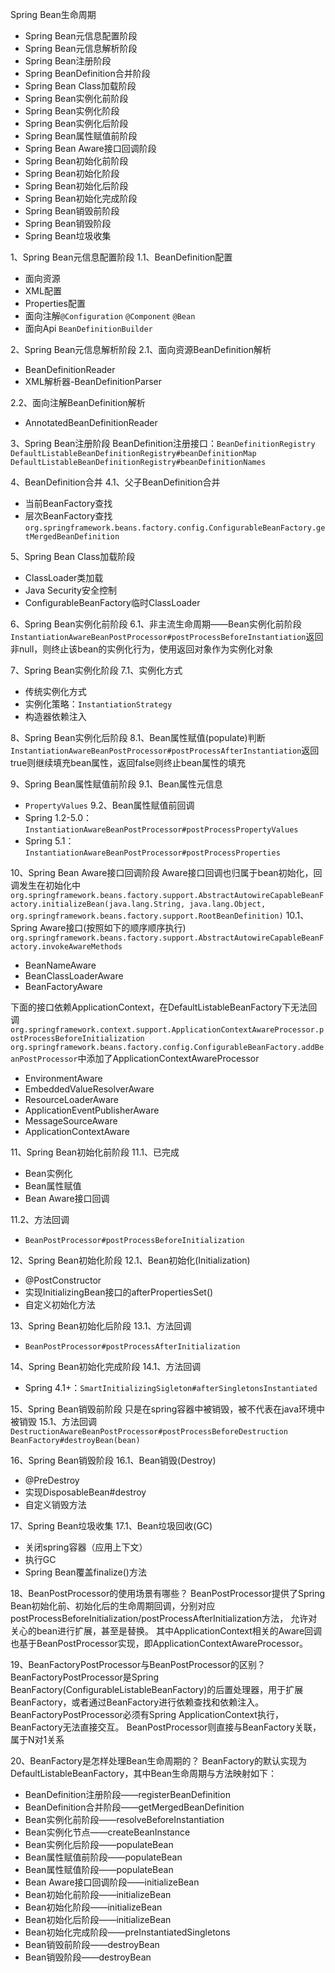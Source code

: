 Spring Bean生命周期
- Spring Bean元信息配置阶段
- Spring Bean元信息解析阶段
- Spring Bean注册阶段
- Spring BeanDefinition合并阶段
- Spring Bean Class加载阶段
- Spring Bean实例化前阶段
- Spring Bean实例化阶段
- Spring Bean实例化后阶段
- Spring Bean属性赋值前阶段
- Spring Bean Aware接口回调阶段
- Spring Bean初始化前阶段
- Spring Bean初始化阶段
- Spring Bean初始化后阶段
- Spring Bean初始化完成阶段
- Spring Bean销毁前阶段
- Spring Bean销毁阶段
- Spring Bean垃圾收集


1、Spring Bean元信息配置阶段
1.1、BeanDefinition配置
- 面向资源
 - XML配置
 - Properties配置
- 面向注解`@Configuration`  `@Component`  `@Bean`
- 面向Api `BeanDefinitionBuilder`

2、Spring Bean元信息解析阶段
2.1、面向资源BeanDefinition解析
- BeanDefinitionReader
- XML解析器-BeanDefinitionParser

2.2、面向注解BeanDefinition解析
- AnnotatedBeanDefinitionReader

3、Spring Bean注册阶段
BeanDefinition注册接口：`BeanDefinitionRegistry`
`DefaultListableBeanDefinitionRegistry#beanDefinitionMap`
`DefaultListableBeanDefinitionRegistry#beanDefinitionNames`

4、BeanDefinition合并
4.1、父子BeanDefinition合并
- 当前BeanFactory查找
- 层次BeanFactory查找
`org.springframework.beans.factory.config.ConfigurableBeanFactory.getMergedBeanDefinition`
  
5、Spring Bean Class加载阶段
- ClassLoader类加载
- Java Security安全控制
- ConfigurableBeanFactory临时ClassLoader

6、Spring Bean实例化前阶段
6.1、非主流生命周期——Bean实例化前阶段
`InstantiationAwareBeanPostProcessor#postProcessBeforeInstantiation`返回非null，则终止该bean的实例化行为，使用返回对象作为实例化对象

7、Spring Bean实例化阶段
7.1、实例化方式
- 传统实例化方式
 - 实例化策略：`InstantiationStrategy`
- 构造器依赖注入

8、Spring Bean实例化后阶段
8.1、Bean属性赋值(populate)判断
`InstantiationAwareBeanPostProcessor#postProcessAfterInstantiation`返回true则继续填充bean属性，返回false则终止bean属性的填充

9、Spring Bean属性赋值前阶段
9.1、Bean属性元信息
- `PropertyValues`
9.2、Bean属性赋值前回调
- Spring 1.2-5.0：`InstantiationAwareBeanPostProcessor#postProcessPropertyValues`
- Spring 5.1：`InstantiationAwareBeanPostProcessor#postProcessProperties`

10、Spring Bean Aware接口回调阶段
Aware接口回调也归属于bean初始化，回调发生在初始化中`org.springframework.beans.factory.support.AbstractAutowireCapableBeanFactory.initializeBean(java.lang.String, java.lang.Object, org.springframework.beans.factory.support.RootBeanDefinition)`
10.1、Spring Aware接口(按照如下的顺序顺序执行)
`org.springframework.beans.factory.support.AbstractAutowireCapableBeanFactory.invokeAwareMethods`
- BeanNameAware
- BeanClassLoaderAware
- BeanFactoryAware
 
下面的接口依赖ApplicationContext，在DefaultListableBeanFactory下无法回调 
`org.springframework.context.support.ApplicationContextAwareProcessor.postProcessBeforeInitialization`
`org.springframework.beans.factory.config.ConfigurableBeanFactory.addBeanPostProcessor`中添加了ApplicationContextAwareProcessor

- EnvironmentAware
- EmbeddedValueResolverAware
- ResourceLoaderAware
- ApplicationEventPublisherAware
- MessageSourceAware
- ApplicationContextAware

11、Spring Bean初始化前阶段
11.1、已完成
- Bean实例化
- Bean属性赋值
- Bean Aware接口回调

11.2、方法回调
- `BeanPostProcessor#postProcessBeforeInitialization`

12、Spring Bean初始化阶段
12.1、Bean初始化(Initialization)
- @PostConstructor
- 实现InitializingBean接口的afterPropertiesSet()
- 自定义初始化方法

13、Spring Bean初始化后阶段
13.1、方法回调
- `BeanPostProcessor#postProcessAfterInitialization`

14、Spring Bean初始化完成阶段
14.1、方法回调
- Spring 4.1+：`SmartInitializingSigleton#afterSingletonsInstantiated`

15、Spring Bean销毁前阶段
只是在spring容器中被销毁，被不代表在java环境中被销毁
15.1、方法回调
`DestructionAwareBeanPostProcessor#postProcessBeforeDestruction`
`BeanFactory#destroyBean(bean)`

16、Spring Bean销毁阶段
16.1、Bean销毁(Destroy)
- @PreDestroy
- 实现DisposableBean#destroy
- 自定义销毁方法

17、Spring Bean垃圾收集
17.1、Bean垃圾回收(GC)
- 关闭spring容器（应用上下文）
- 执行GC
- Spring Bean覆盖finalize()方法


18、BeanPostProcessor的使用场景有哪些？
BeanPostProcessor提供了Spring Bean初始化前、初始化后的生命周期回调，分别对应postProcessBeforeInitialization/postProcessAfterInitialization方法，
允许对关心的bean进行扩展，甚至是替换。
其中ApplicationContext相关的Aware回调也基于BeanPostProcessor实现，即ApplicationContextAwareProcessor。

19、BeanFactoryPostProcessor与BeanPostProcessor的区别？
BeanFactoryPostProcessor是Spring BeanFactory(ConfigurableListableBeanFactory)的后置处理器，用于扩展BeanFactory，或者通过BeanFactory进行依赖查找和依赖注入。
BeanFactoryPostProcessor必须有Spring ApplicationContext执行，BeanFactory无法直接交互。
BeanPostProcessor则直接与BeanFactory关联，属于N对1关系


20、BeanFactory是怎样处理Bean生命周期的？
BeanFactory的默认实现为DefaultListableBeanFactory，其中Bean生命周期与方法映射如下：
- BeanDefinition注册阶段——registerBeanDefinition
- BeanDefinition合并阶段——getMergedBeanDefinition
- Bean实例化前阶段——resolveBeforeInstantiation
- Bean实例化节点——createBeanInstance
- Bean实例化后阶段——populateBean
- Bean属性赋值前阶段——populateBean
- Bean属性赋值阶段——populateBean
- Bean Aware接口回调阶段——initializeBean
- Bean初始化前阶段——initializeBean
- Bean初始化阶段——initializeBean
- Bean初始化后阶段——initializeBean
- Bean初始化完成阶段——preInstantiatedSingletons
- Bean销毁前阶段——destroyBean
- Bean销毁阶段——destroyBean











